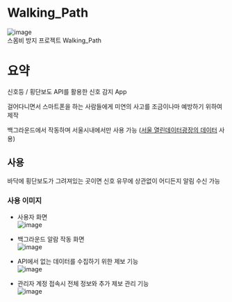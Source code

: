 # Walking_Path
![image](https://user-images.githubusercontent.com/29244603/122158497-bcf58780-cea7-11eb-9185-7eb11b11050f.png)<br>
스몸비 방지 프로젝트 Walking_Path

# 요약
신호등 / 횡단보도 API를 활용한 신호 감지 App 

걸어다니면서 스마트폰을 하는 사람들에게 미연의 사고를 조금이나마 예방하기 위하여 제작 

백그라운드에서 작동하며 서울시내에서만 사용 가능 ([서울 열린데이터광장의 데이터](https://data.seoul.go.kr/) 사용)

## 사용
바닥에 횡단보도가 그려져있는 곳이면 신호 유무에 상관없이 어디든지 알림 수신 가능 <br>

### 사용 이미지
- 사용자 화면<br>
![image](https://user-images.githubusercontent.com/29244603/122158558-dac2ec80-cea7-11eb-8965-5db2ed07e972.png)


- 백그라운드 알람 작동 화면<br>
![image](https://user-images.githubusercontent.com/29244603/122158567-ddbddd00-cea7-11eb-8573-5cb2f6db92fc.png)


- API에서 없는 데이터를 수집하기 위한 제보 기능<br>
![image](https://user-images.githubusercontent.com/29244603/122158583-e4e4eb00-cea7-11eb-9674-ff520f3185d7.png)


- 관리자 계정 접속시 전체 정보와 추가 제보 관리 기능<br>
![image](https://user-images.githubusercontent.com/29244603/122158597-e9110880-cea7-11eb-9270-90d82b52eb7b.png)
